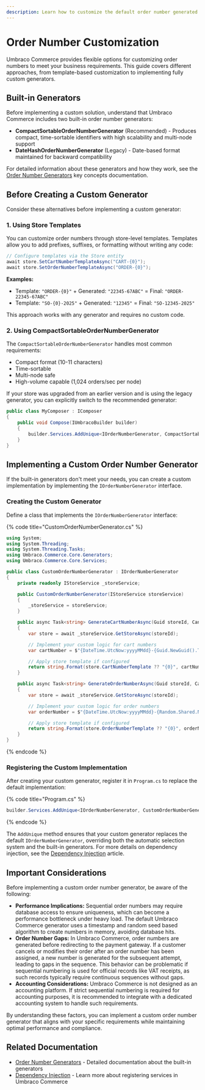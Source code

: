 ```yaml
---
description: Learn how to customize the default order number generated in Umbraco Commerce.
---
```


# Order Number Customization

Umbraco Commerce provides flexible options for customizing order numbers to meet your business requirements. This guide covers different approaches, from template-based customization to implementing fully custom generators.

## Built-in Generators

Before implementing a custom solution, understand that Umbraco Commerce includes two built-in order number generators:

- **CompactSortableOrderNumberGenerator** (Recommended) - Produces compact, time-sortable identifiers with high scalability and multi-node support
- **DateHashOrderNumberGenerator** (Legacy) - Date-based format maintained for backward compatibility

For detailed information about these generators and how they work, see the [Order Number Generators](../key-concepts/order-number-generators.md) key concepts documentation.

## Before Creating a Custom Generator

Consider these alternatives before implementing a custom generator:

### 1. Using Store Templates

You can customize order numbers through store-level templates. Templates allow you to add prefixes, suffixes, or formatting without writing any code:

```csharp
// Configure templates via the Store entity
await store.SetCartNumberTemplateAsync("CART-{0}");
await store.SetOrderNumberTemplateAsync("ORDER-{0}");
```

**Examples:**
- Template: `"ORDER-{0}"` + Generated: `"22345-67ABC"` = Final: `"ORDER-22345-67ABC"`
- Template: `"SO-{0}-2025"` + Generated: `"12345"` = Final: `"SO-12345-2025"`

This approach works with any generator and requires no custom code.

### 2. Using CompactSortableOrderNumberGenerator

The `CompactSortableOrderNumberGenerator` handles most common requirements:
- Compact format (10-11 characters)
- Time-sortable
- Multi-node safe
- High-volume capable (1,024 orders/sec per node)

If your store was upgraded from an earlier version and is using the legacy generator, you can explicitly switch to the recommended generator:

```csharp
public class MyComposer : IComposer
{
    public void Compose(IUmbracoBuilder builder)
    {
        builder.Services.AddUnique<IOrderNumberGenerator, CompactSortableOrderNumberGenerator>();
    }
}
```

## Implementing a Custom Order Number Generator

If the built-in generators don't meet your needs, you can create a custom implementation by implementing the `IOrderNumberGenerator` interface.

### Creating the Custom Generator

Define a class that implements the `IOrderNumberGenerator` interface:

{% code title="CustomOrderNumberGenerator.cs" %}

```csharp
using System;
using System.Threading;
using System.Threading.Tasks;
using Umbraco.Commerce.Core.Generators;
using Umbraco.Commerce.Core.Services;

public class CustomOrderNumberGenerator : IOrderNumberGenerator
{
    private readonly IStoreService _storeService;

    public CustomOrderNumberGenerator(IStoreService storeService)
    {
        _storeService = storeService;
    }

    public async Task<string> GenerateCartNumberAsync(Guid storeId, CancellationToken cancellationToken = default)
    {
        var store = await _storeService.GetStoreAsync(storeId);

        // Implement your custom logic for cart numbers
        var cartNumber = $"{DateTime.UtcNow:yyyyMMdd}-{Guid.NewGuid().ToString("N")[..8].ToUpperInvariant()}";

        // Apply store template if configured
        return string.Format(store.CartNumberTemplate ?? "{0}", cartNumber);
    }

    public async Task<string> GenerateOrderNumberAsync(Guid storeId, CancellationToken cancellationToken = default)
    {
        var store = await _storeService.GetStoreAsync(storeId);

        // Implement your custom logic for order numbers
        var orderNumber = $"{DateTime.UtcNow:yyyyMMdd}-{Random.Shared.Next(1000, 9999)}";

        // Apply store template if configured
        return string.Format(store.OrderNumberTemplate ?? "{0}", orderNumber);
    }
}
```

{% endcode %}

### Registering the Custom Implementation

After creating your custom generator, register it in `Program.cs` to replace the default implementation:

{% code title="Program.cs" %}

```csharp
builder.Services.AddUnique<IOrderNumberGenerator, CustomOrderNumberGenerator>();
```

{% endcode %}

The `AddUnique` method ensures that your custom generator replaces the default `IOrderNumberGenerator`, overriding both the automatic selection system and the built-in generators. For more details on dependency injection, see the [Dependency Injection](dependency-injection.md) article.

## Important Considerations

Before implementing a custom order number generator, be aware of the following:

- **Performance Implications:** Sequential order numbers may require database access to ensure uniqueness, which can become a performance bottleneck under heavy load. The default Umbraco Commerce generator uses a timestamp and random seed based algorithm to create numbers in memory, avoiding database hits.
- **Order Number Gaps:** In Umbraco Commerce, order numbers are generated before redirecting to the payment gateway. If a customer cancels or modifies their order after an order number has been assigned, a new number is generated for the subsequent attempt, leading to gaps in the sequence. This behavior can be problematic if sequential numbering is used for official records like VAT receipts, as such records typically require continuous sequences without gaps.
- **Accounting Considerations:** Umbraco Commerce is not designed as an accounting platform. If strict sequential numbering is required for accounting purposes, it is recommended to integrate with a dedicated accounting system to handle such requirements.

By understanding these factors, you can implement a custom order number generator that aligns with your specific requirements while maintaining optimal performance and compliance.

## Related Documentation

- [Order Number Generators](../key-concepts/order-number-generators.md) - Detailed documentation about the built-in generators
- [Dependency Injection](dependency-injection.md) - Learn more about registering services in Umbraco Commerce
